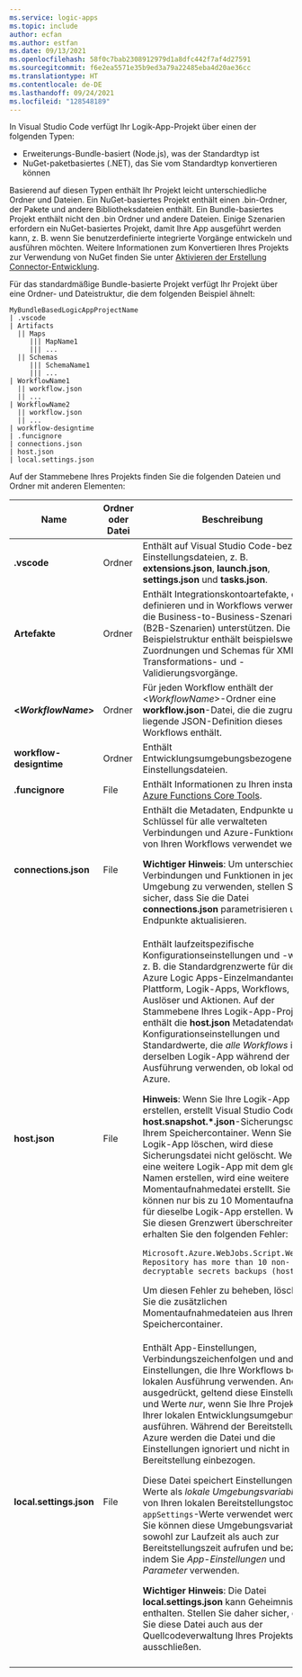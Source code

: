 ```yaml
---
ms.service: logic-apps
ms.topic: include
author: ecfan
ms.author: estfan
ms.date: 09/13/2021
ms.openlocfilehash: 58f0c7bab2308912979d1a8dfc442f7af4d27591
ms.sourcegitcommit: f6e2ea5571e35b9ed3a79a22485eba4d20ae36cc
ms.translationtype: HT
ms.contentlocale: de-DE
ms.lasthandoff: 09/24/2021
ms.locfileid: "128548189"
---
```

In Visual Studio Code verfügt Ihr Logik-App-Projekt über einen der folgenden Typen:

* Erweiterungs-Bundle-basiert (Node.js), was der Standardtyp ist
* NuGet-paketbasiertes (.NET), das Sie vom Standardtyp konvertieren können

Basierend auf diesen Typen enthält Ihr Projekt leicht unterschiedliche Ordner und Dateien. Ein NuGet-basiertes Projekt enthält einen .bin-Ordner, der Pakete und andere Bibliotheksdateien enthält. Ein Bundle-basiertes Projekt enthält nicht den .bin Ordner und andere Dateien. Einige Szenarien erfordern ein NuGet-basiertes Projekt, damit Ihre App ausgeführt werden kann, z. B. wenn Sie benutzerdefinierte integrierte Vorgänge entwickeln und ausführen möchten. Weitere Informationen zum Konvertieren Ihres Projekts zur Verwendung von NuGet finden Sie unter [Aktivieren der Erstellung Connector-Entwicklung](../articles/logic-apps/create-single-tenant-workflows-visual-studio-code.md#enable-built-in-connector-authoring).

Für das standardmäßige Bundle-basierte Projekt verfügt Ihr Projekt über eine Ordner- und Dateistruktur, die dem folgenden Beispiel ähnelt:

```text
MyBundleBasedLogicAppProjectName
| .vscode
| Artifacts
  || Maps 
     ||| MapName1
     ||| ...
  || Schemas
     ||| SchemaName1
     ||| ...
| WorkflowName1
  || workflow.json
  || ...
| WorkflowName2
  || workflow.json
  || ...
| workflow-designtime
| .funcignore
| connections.json
| host.json
| local.settings.json
```

Auf der Stammebene Ihres Projekts finden Sie die folgenden Dateien und Ordner mit anderen Elementen:

| Name | Ordner oder Datei | Beschreibung |
|------|----------------|-------------|
| **.vscode** | Ordner | Enthält auf Visual Studio Code-bezogene Einstellungsdateien, z. B. **extensions.json**, **launch.json**, **settings.json** und **tasks.json**. |
| **Artefakte** | Ordner | Enthält Integrationskontoartefakte, die Sie definieren und in Workflows verwenden, die Business-to-Business-Szenarien (B2B-Szenarien) unterstützen. Die Beispielstruktur enthält beispielsweise Zuordnungen und Schemas für XML-Transformations- und -Validierungsvorgänge. |
| **<*WorkflowName*>** | Ordner | Für jeden Workflow enthält der <*WorkflowName*>-Ordner eine **workflow.json**-Datei, die die zugrunde liegende JSON-Definition dieses Workflows enthält. |
| **workflow-designtime** | Ordner | Enthält Entwicklungsumgebungsbezogene Einstellungsdateien. |
| **.funcignore** | File | Enthält Informationen zu Ihren installierten [Azure Functions Core Tools](../articles/azure-functions/functions-run-local.md). |
| **connections.json** | File | Enthält die Metadaten, Endpunkte und Schlüssel für alle verwalteten Verbindungen und Azure-Funktionen, die von Ihren Workflows verwendet werden. <p><p>**Wichtiger Hinweis**: Um unterschiedliche Verbindungen und Funktionen in jeder Umgebung zu verwenden, stellen Sie sicher, dass Sie die Datei **connections.json** parametrisieren und die Endpunkte aktualisieren. |
| **host.json** | File | Enthält laufzeitspezifische Konfigurationseinstellungen und -werte, z. B. die Standardgrenzwerte für die Azure Logic Apps-Einzelmandanten-Plattform, Logik-Apps, Workflows, Auslöser und Aktionen. Auf der Stammebene Ihres Logik-App-Projekts enthält die **host.json** Metadatendatei die Konfigurationseinstellungen und Standardwerte, die *alle Workflows* in derselben Logik-App während der Ausführung verwenden, ob lokal oder in Azure. <p>**Hinweis**: Wenn Sie Ihre Logik-App erstellen, erstellt Visual Studio Code eine **host.snapshot.*.json**-Sicherungsdatei in Ihrem Speichercontainer. Wenn Sie Ihre Logik-App löschen, wird diese Sicherungsdatei nicht gelöscht. Wenn Sie eine weitere Logik-App mit dem gleichen Namen erstellen, wird eine weitere Momentaufnahmedatei erstellt. Sie können nur bis zu 10 Momentaufnahmen für dieselbe Logik-App erstellen. Wenn Sie diesen Grenzwert überschreiten, erhalten Sie den folgenden Fehler: <p>`Microsoft.Azure.WebJobs.Script.WebHost: Repository has more than 10 non-decryptable secrets backups (host))` <p>Um diesen Fehler zu beheben, löschen Sie die zusätzlichen Momentaufnahmedateien aus Ihrem Speichercontainer. |
| **local.settings.json** | File | Enthält App-Einstellungen, Verbindungszeichenfolgen und andere Einstellungen, die Ihre Workflows bei der lokalen Ausführung verwenden. Anders ausgedrückt, geltend diese Einstellungen und Werte *nur*, wenn Sie Ihre Projekte in Ihrer lokalen Entwicklungsumgebung ausführen. Während der Bereitstellung in Azure werden die Datei und die Einstellungen ignoriert und nicht in Ihre Bereitstellung einbezogen. <p><p>Diese Datei speichert Einstellungen und Werte als *lokale Umgebungsvariablen*, die von Ihren lokalen Bereitstellungstools als `appSettings`-Werte verwendet werden. Sie können diese Umgebungsvariablen sowohl zur Laufzeit als auch zur Bereitstellungszeit aufrufen und beziehen, indem Sie *App-Einstellungen* und *Parameter* verwenden. <p><p>**Wichtiger Hinweis**: Die Datei **local.settings.json** kann Geheimnisse enthalten. Stellen Sie daher sicher, dass Sie diese Datei auch aus der Quellcodeverwaltung Ihres Projekts ausschließen. |
||||